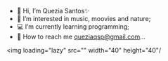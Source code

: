 - 👋 Hi, I’m Quezia Santos✨
- 🎵 I’m interested in music, moovies and nature;
- 💻 I’m currently learning programming;
- 📧 How to reach me queziaqsp@gmail.com...


<!---
queziaqsp/queziaqsp is a ✨ special ✨ repository because its `README.md` (this file) appears on your GitHub profile.
You can click the Preview link to take a look at your changes.
--->

<img loading="lazy" 
src="<i class="devicon-apachespark-original"></i>" 
width="40" height="40"/
